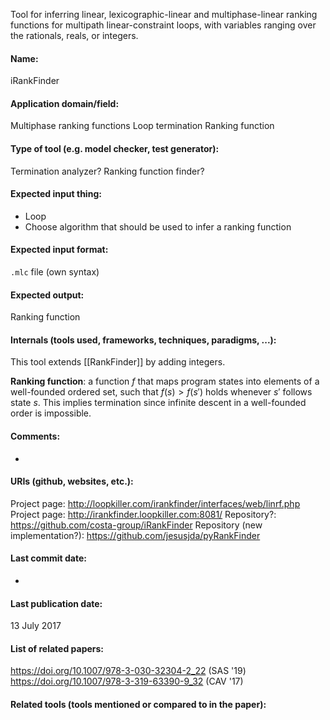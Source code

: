 Tool for inferring linear, lexicographic-linear and multiphase-linear ranking functions for multipath linear-constraint loops, with variables ranging over the rationals, reals, or integers.

#### Name:
iRankFinder

#### Application domain/field:
Multiphase ranking functions
Loop termination
Ranking function

#### Type of tool (e.g. model checker, test generator):
Termination analyzer? Ranking function finder?

#### Expected input thing:
- Loop
- Choose algorithm that should be used to infer a ranking function

#### Expected input format:
`.mlc` file (own syntax)

#### Expected output:
Ranking function

#### Internals (tools used, frameworks, techniques, paradigms, ...):
This tool extends [[RankFinder]] by adding integers.

**Ranking function**: a function $f$ that maps program states into elements of a well-founded ordered set, such that $f(s) > f(s')$ holds whenever $s'$ follows state $s$. This implies termination since infinite descent in a well-founded order is impossible.

#### Comments:
-

#### URIs (github, websites, etc.):
Project page: http://loopkiller.com/irankfinder/interfaces/web/linrf.php
Project page: http://irankfinder.loopkiller.com:8081/
Repository?: https://github.com/costa-group/iRankFinder
Repository (new implementation?): https://github.com/jesusjda/pyRankFinder

#### Last commit date:
-

#### Last publication date:
13 July 2017

#### List of related papers:
https://doi.org/10.1007/978-3-030-32304-2_22 (SAS '19)
https://doi.org/10.1007/978-3-319-63390-9_32 (CAV '17)

#### Related tools (tools mentioned or compared to in the paper):
